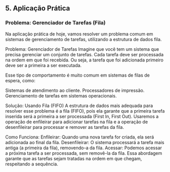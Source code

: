 ## 5. Aplicação Prática

### Problema: Gerenciador de Tarefas (Fila)

Na aplicação prática de hoje, vamos resolver um problema comum em sistemas de gerenciamento de tarefas, utilizando a estrutura de dados fila.

Problema: Gerenciador de Tarefas
Imagine que você tem um sistema que precisa gerenciar um conjunto de tarefas. Cada tarefa deve ser processada na ordem em que foi recebida. Ou seja, a tarefa que foi adicionada primeiro deve ser a primeira a ser executada.


Esse tipo de comportamento é muito comum em sistemas de filas de espera, como:


Sistemas de atendimento ao cliente.
Processadores de impressão.
Gerenciamento de tarefas em sistemas operacionais.


Solução: Usando Fila (FIFO)
A estrutura de dados mais adequada para resolver esse problema é a fila (FIFO), pois ela garante que a primeira tarefa inserida será a primeira a ser processada (First In, First Out). Usaremos a operação de enfileirar para adicionar tarefas na fila e a operação de desenfileirar para processar e remover as tarefas da fila.


Como Funciona:
Enfileirar: Quando uma nova tarefa for criada, ela será adicionada ao final da fila.
Desenfileirar: O sistema processará a tarefa mais antiga (a primeira da fila), removendo-a da fila.
Acessar: Podemos acessar a próxima tarefa a ser processada, sem removê-la da fila.
Essa abordagem garante que as tarefas sejam tratadas na ordem em que chegam, respeitando a sequência.

